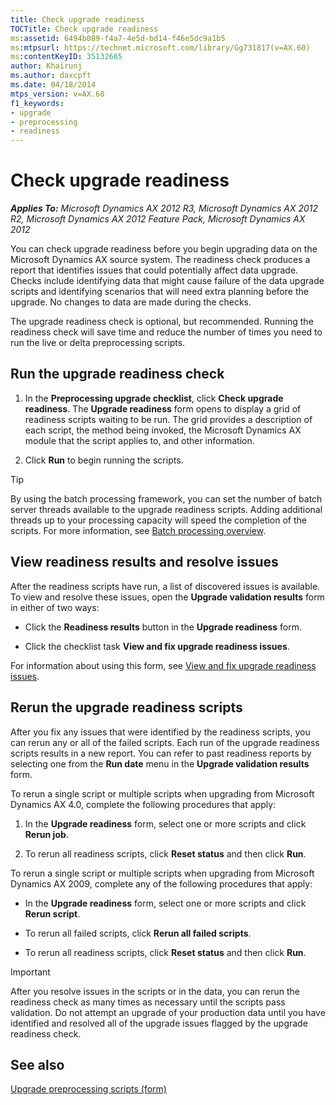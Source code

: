```yaml
---
title: Check upgrade readiness
TOCTitle: Check upgrade readiness
ms:assetid: 6494b089-f4a7-4e5d-bd14-f46e5dc9a1b5
ms:mtpsurl: https://technet.microsoft.com/library/Gg731817(v=AX.60)
ms:contentKeyID: 35132665
author: Khairunj
ms.author: daxcpft
ms.date: 04/18/2014
mtps_version: v=AX.60
f1_keywords:
- upgrade
- preprocessing
- readiness
---
```


# Check upgrade readiness 


_**Applies To:** Microsoft Dynamics AX 2012 R3, Microsoft Dynamics AX 2012 R2, Microsoft Dynamics AX 2012 Feature Pack, Microsoft Dynamics AX 2012_

You can check upgrade readiness before you begin upgrading data on the Microsoft Dynamics AX source system. The readiness check produces a report that identifies issues that could potentially affect data upgrade. Checks include identifying data that might cause failure of the data upgrade scripts and identifying scenarios that will need extra planning before the upgrade. No changes to data are made during the checks.

The upgrade readiness check is optional, but recommended. Running the readiness check will save time and reduce the number of times you need to run the live or delta preprocessing scripts.

## Run the upgrade readiness check

1.  In the **Preprocessing upgrade checklist**, click **Check upgrade readiness**. The **Upgrade readiness** form opens to display a grid of readiness scripts waiting to be run. The grid provides a description of each script, the method being invoked, the Microsoft Dynamics AX module that the script applies to, and other information.

2.  Click **Run** to begin running the scripts.


> [!TIP]
> <P>By using the batch processing framework, you can set the number of batch server threads available to the upgrade readiness scripts. Adding additional threads up to your processing capacity will speed the completion of the scripts. For more information, see <A href="batch-processing-overview.md">Batch processing overview</A>.</P>



## View readiness results and resolve issues

After the readiness scripts have run, a list of discovered issues is available. To view and resolve these issues, open the **Upgrade validation results** form in either of two ways:

  - Click the **Readiness results** button in the **Upgrade readiness** form.

  - Click the checklist task **View and fix upgrade readiness issues**.

For information about using this form, see [View and fix upgrade readiness issues](view-and-fix-upgrade-readiness-issues.md).

## Rerun the upgrade readiness scripts

After you fix any issues that were identified by the readiness scripts, you can rerun any or all of the failed scripts. Each run of the upgrade readiness scripts results in a new report. You can refer to past readiness reports by selecting one from the **Run date** menu in the **Upgrade validation results** form.

To rerun a single script or multiple scripts when upgrading from Microsoft Dynamics AX 4.0, complete the following procedures that apply:

1.  In the **Upgrade readiness** form, select one or more scripts and click **Rerun job**.

2.  To rerun all readiness scripts, click **Reset status** and then click **Run**.

To rerun a single script or multiple scripts when upgrading from Microsoft Dynamics AX 2009, complete any of the following procedures that apply:

  - In the **Upgrade readiness** form, select one or more scripts and click **Rerun script**.

  - To rerun all failed scripts, click **Rerun all failed scripts**.

  - To rerun all readiness scripts, click **Reset status** and then click **Run**.


> [!IMPORTANT]
> <P>After you resolve issues in the scripts or in the data, you can rerun the readiness check as many times as necessary until the scripts pass validation. Do not attempt an upgrade of your production data until you have identified and resolved all of the upgrade issues flagged by the upgrade readiness check.</P>



## See also

[Upgrade preprocessing scripts (form)](https://technet.microsoft.com/library/hh202100\(v=ax.60\))

  


